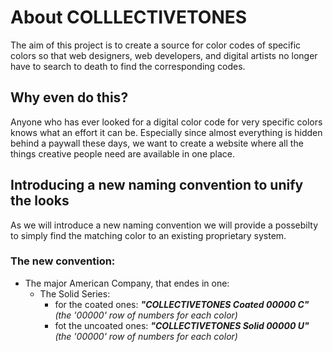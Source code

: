 # About COLLLECTIVETONES
The aim of this project is to create a source for color codes of specific colors so that web designers, web developers, and digital artists no longer have to search to death to find the corresponding codes.

## Why even do this?
Anyone who has ever looked for a digital color code for very specific colors knows what an effort it can be. Especially since almost everything is hidden behind a paywall these days, we want to create a website where all the things creative people need are available in one place.

## Introducing a new naming convention to unify the looks
As we will introduce a new naming convention we will provide a possebilty to simply find the matching color to an existing proprietary system.
### The new convention:
- The major American Company, that endes in one:
    - The Solid Series:
        - for the coated ones: _**"COLLECTIVETONES Coated 00000 C"**_  _(the '00000' row of numbers for each color)_
        - fot the uncoated ones: _**"COLLECTIVETONES Solid 00000 U"**_  _(the '00000' row of numbers for each color)_